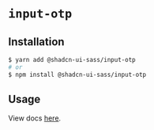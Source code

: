 # `input-otp`

## Installation

```sh
$ yarn add @shadcn-ui-sass/input-otp
# or
$ npm install @shadcn-ui-sass/input-otp
```

## Usage

View docs [here](https://shadcn-ui-sass.com/docs/components/input-otp).
